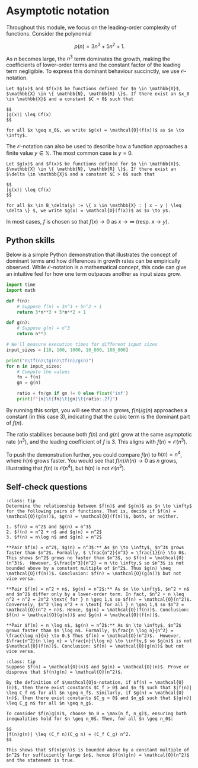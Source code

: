 # Asymptotic notation

Throughout this module, we focus on the leading-order complexity of functions. Consider the polynomial

$$
p(n) = 3n^3 + 5n^2 + 1.
$$

As $n$ becomes large, the $n^3$ term dominates the growth, making the coefficients of lower-order terms and the constant factor of the leading term negligible. To express this dominant behaviour succinctly, we use $\mathcal{O}$-notation.

```{prf:definition} $\mathcal{O}$-notation as $x \to \infty$
Let $g(x)$ and $f(x)$ be functions defined for $n \in \mathbb{X}$, $\mathbb{X} \in \{ \mathbb{N}, \mathbb{R} \}$. If there exist an $x_0 \in \mathbb{X}$ and a constant $C > 0$ such that

$$
|g(x)| \leq Cf(x)
$$

for all $x \geq x_0$, we write $g(x) = \mathcal{O}(f(x))$ as $x \to \infty$.
```

The $\mathcal{O}$-notation can also be used to describe how a function approaches a finite value $y \in \mathbb{X}$. The most common case is $y = 0$.

```{prf:definition} $\mathcal{O}$-notation as $x \to y$
Let $g(x)$ and $f(x)$ be functions defined for $n \in \mathbb{X}$, $\mathbb{X} \in \{ \mathbb{N}, \mathbb{R} \}$. If there exist an $\delta \in \mathbb{X}$ and a constant $C > 0$ such that

$$
|g(x)| \leq Cf(x)
$$

for all $x \in B_\delta(y) := \{ x \in \mathbb{X} : | x - y | \leq \delta \} $, we write $g(x) = \mathcal{O}(f(x))$ as $x \to y$.
```

In most cases, $f$ is chosen so that $f(x) \to 0$ as $x \to \infty$ (resp. $x \to y$).

<!--
```{prf:example} Highest-order coefficient
For the polynomial above, we have

$$
p(n) = \mathcal{O}(n^3).
$$

We might also write $p(n) = \mathcal{O}(5n^3)$, but the constant factor 5 is usually omitted since $\mathcal{O}$-notation ignores multiplicative constants unless they are of particular interest.
```

```{prf:example} Highest-order coefficient
Many examples arise from Taylor’s theorem. For instance, as $x \rightarrow 0$,

$$
e^{x} = 1 + x + \mathcal{O}(x^2),
$$

meaning the remainder term is on the order of $x^2$.
```
-->

## Python skills

Below is a simple Python demonstration that illustrates the concept of dominant terms and how differences in growth rates can be empirically observed. While $\mathcal{O}$-notation is a mathematical concept, this code can give an intuitive feel for how one term outpaces another as input sizes grow.

```python
import time
import math

def f(n):
    # Suppose f(n) = 3n^3 + 5n^2 + 1
    return 3*n**3 + 5*n**2 + 1

def g(n):
    # Suppose g(n) = n^3
    return n**3

# We'll measure execution times for different input sizes
input_sizes = [10, 100, 1000, 10_000, 100_000]

print("n\tf(n)\tg(n)\tf(n)/g(n)")
for n in input_sizes:
    # Compute the values
    fn = f(n)
    gn = g(n)

    ratio = fn/gn if gn != 0 else float('inf')
    print(f"{n}\t{fn}\t{gn}\t{ratio:.2f}")
```

By running this script, you will see that as n grows, $f(n)/g(n)$ approaches a constant (in this case $3$), indicating that the cubic term is the dominant part of $f(n)$.

The ratio stabilises because both $f(n)$ and $g(n)$ grow at the same asymptotic rate ($n^3$), and the leading coefficient of $f$ is $3$. This aligns with $f(n) = \mathcal{O}(n^3)$.

To push the demonstration further, you could compare $f(n)$ to $h(n)=n^4$, where $h(n)$ grows faster. You would see that $f(n)/h(n) \to 0$ as $n$ grows, illustrating that $f(n)$ is $\mathcal{O}(n^4)$, but $h(n)$ is not $\mathcal{O}(n^3)$.

## Self-check questions

````{admonition} **Question**
:class: tip
Determine the relationship between $f(n)$ and $g(n)$ as $n \to \infty$ for the following pairs of functions. That is, decide if $f(n) = \mathcal{O}(g(n))$, $g(n) = \mathcal{O}(f(n))$, both, or neither.

1. $f(n) = n^2$ and $g(n) = n^3$
2. $f(n) = n^2 + n$ and $g(n) = n^2$
3. $f(n) = n\log n$ and $g(n) = n^2$
````

````{dropdown} **Answer**
**Pair $f(n) = n^2$, $g(n) = n^3$:** As $n \to \infty$, $n^3$ grows faster than $n^2$. Formally, $ \frac{n^2}{n^3} = \frac{1}{n} \to 0$. This shows $n^2$ grows no faster than $n^3$, so $f(n) = \mathcal{O}(n^3)$.  However, $\frac{n^3}{n^2} = n \to \infty,$ so $n^3$ is not bounded above by a constant multiple of $n^2$. Thus $g(n) \neq \mathcal{O}(f(n))$. Conclusion: $f(n) = \mathcal{O}(g(n))$ but not vice versa.

**Pair $f(n) = n^2 + n$, $g(n) = n^2$:** As $n \to \infty$, $n^2 + n$ and $n^2$ differ only by a lower-order term. In fact, $n^2 + n \leq n^2 + n^2 = 2n^2 \text{ for } n \geq 1,$ so $f(n) = \mathcal{O}(n^2)$.  Conversely, $n^2 \leq n^2 + n \text{ for all } n \geq 1,$ so $n^2 = \mathcal{O}(n^2 + n)$. Hence, $g(n) = \mathcal{O}(f(n))$. Conclusion: $f(n) = \mathcal{O}(g(n))$ and $g(n) = \mathcal{O}(f(n))$.

**Pair $f(n) = n \log n$, $g(n) = n^2$:** As $n \to \infty$, $n^2$ grows faster than $n \log n$. Formally, $\frac{n \log n}{n^2} = \frac{\log n}{n} \to 0.$ Thus $f(n) = \mathcal{O}(n^2)$.  However, $\frac{n^2}{n \log n} = \frac{n}{\log n} \to \infty,$ so $g(n)$ is not $\mathcal{O}(f(n))$. Conclusion: $f(n) = \mathcal{O}(g(n))$ but not vice versa.
````

````{admonition} **Question**
:class: tip
Suppose $f(n) = \mathcal{O}(n)$ and $g(n) = \mathcal{O}(n)$. Prove or disprove that $f(n)g(n) = \mathcal{O}(n^2)$.
````

````{dropdown} **Answer**
By the definition of $\mathcal{O}$-notation, if $f(n) = \mathcal{O}(n)$, then there exist constants $C_f > 0$ and $n_f$ such that $|f(n)| \leq C_f n$ for all $n \geq n_f$. Similarly, if $g(n) = \mathcal{O}(n)$, then there exist constants $C_g > 0$ and $n_g$ such that $|g(n)| \leq C_g n$ for all $n \geq n_g$.

To consider $f(n)g(n)$, choose $n_0 = \max(n_f, n_g)$, ensuring both inequalities hold for $n \geq n_0$. Then, for all $n \geq n_0$:

$$
|f(n)g(n)| \leq (C_f n)(C_g n) = (C_f C_g) n^2.
$$

This shows that $f(n)g(n)$ is bounded above by a constant multiple of $n^2$ for sufficiently large $n$, hence $f(n)g(n) = \mathcal{O}(n^2)$ and the statement is true.
````
